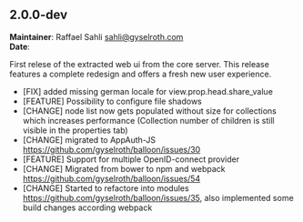 ## 2.0.0-dev
**Maintainer**: Raffael Sahli <sahli@gyselroth.com>\
**Date**:

First relese of the extracted web ui from the core server. This release features a complete redesign and offers a fresh new user experience.

* [FIX] added missing german locale for view.prop.head.share_value
* [FEATURE] Possibility to configure file shadows
* [CHANGE] node list now gets populated without size for collections which increases performance (Collection number of children is still visible in the properties tab)
* [CHANGE] migrated to AppAuth-JS https://github.com/gyselroth/balloon/issues/30
* [FEATURE] Support for multiple OpenID-connect provider
* [CHANGE] Migrated from bower to npm and webpack https://github.com/gyselroth/balloon/issues/54
* [CHANGE] Started to refactore into modules https://github.com/gyselroth/balloon/issues/35, also implemented some build changes according webpack

